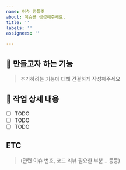 ```yaml
---
name: 이슈 탬플릿
about: 이슈를 생성해주세요.
title: ''
labels: ''
assignees: ''

---
```


## 🌱 만들고자 하는 기능

> 추가하려는 기능에 대해 간결하게 작성해주세요

## 🌱 작업 상세 내용

- [ ] TODO
- [ ] TODO
- [ ] TODO

## ETC 
> (관련 이슈 번호, 코드 리뷰 필요한 부분 .. 등등)

